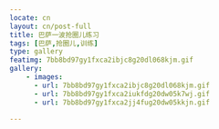 ```yaml
---
locate: cn
layout: cn/post-full
title: 巴萨一波抢圈儿练习
tags: [巴萨,抢圈儿,训练]
type: gallery
featimg: 7bb8bd97gy1fxca2ibjc8g20dl068kjm.gif
gallery:
    - images:
      - url: 7bb8bd97gy1fxca2ibjc8g20dl068kjm.gif
      - url: 7bb8bd97gy1fxca2iukfdg20dw05k7wj.gif
      - url: 7bb8bd97gy1fxca2jj4fug20dw05kkjn.gif
     
---
```

